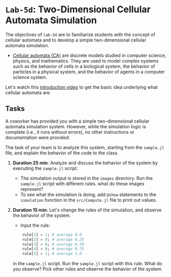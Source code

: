 # `Lab-5d`: Two-Dimensional Cellular Automata Simulation
The objectives of `lab-5d` are to familiarize students with the concept of cellular automata and to develop a simple two-dimensional cellular automata simulation. 
* [Cellular automata (CA)](https://en.wikipedia.org/wiki/Cellular_automaton) are discrete models studied in computer science, physics, and mathematics. They are used to model complex systems such as the behavior of cells in a biological system, the behavior of particles in a physical system, and the behavior of agents in a computer science system.

Let's watch this [introduction video](https://www.youtube.com/watch?v=DKGodqDs9sA) to get the basic idea underlying
what cellular automata are.

## Tasks
A coworker has provided you with a simple two-dimensional cellular automata simulation system. However, while the simulation logic is complete (i.e., it runs without errors), no other instructions or documentation were provided. 

The task of your team is to analyze this system, starting from the `sample.jl` file, and explain the behavior of the code to the class. 

1. __Duration 25 min__: Analyze and discuss the behavior of the system by executing the `sample.jl` script.
    * The simulation output is stored in the `images` directory. Run the `sample.jl` script with different rules. what do these images represent?
    * To see what the simulation is doing, add `@show` statements to the `simulation` function in the `src/Compute.jl` file to print out values. 

1. __Duration 15 min__: Let's change the rules of the simulation, and observe the behavior of the system.
    * Input the rule:
    ```julia
        rule[1] = 1; # average 0.0 
        rule[2] = 0; # average 0.25 
        rule[3] = 0; # average 0.50 
        rule[4] = 0; # average 0.75
        rule[5] = 1; # average 1.0
    ```
    in the `sample.jl` script. Run the `sample.jl` script with this rule. What do you observe? Pick other rules and observe the behavior of the system.
